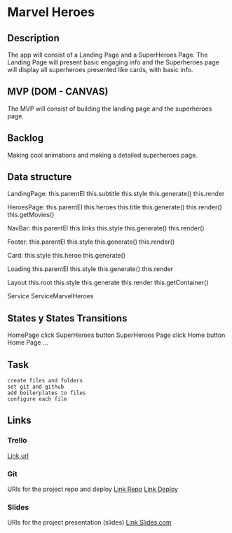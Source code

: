 # Marvel Heroes
## Description
The app will consist of a Landing Page and a SuperHeroes Page. The Landing Page will present basic engaging info and the Superheroes page will display all superheroes presented like cards, with basic info.


## MVP (DOM - CANVAS)
The MVP will consist of building the landing page and the superheroes page.


## Backlog
Making cool animations and making a detailed superheroes page.

## Data structure
LandingPage:
    this.parentEl
    this.subtitle
    this.style
    this.generate()
    this.render

HeroesPage:
    this.parentEl
    this.heroes
    this.title
    this.generate()
    this.render()
    this.getMovies()

NavBar:
    this.parentEl
    this.links
    this.style
    this.generate()
    this.render()

Footer:
    this.parentEl
    this.style
    this.generate()
    this.render()

Card:
    this.style
    this.heroe
    this.generate()

Loading
    this.parentEl
    this.style
    this.generate()
    this.render

Layout
    this.root
    this.style
    this.generate
    this.render
    this.getContainer()

Service
    ServiceMarvelHeroes

## States y States Transitions

HomePage
    click SuperHeroes button
        SuperHeroes Page
            click Home button
                Home Page
                    ...

## Task

    create files and folders
    set git and github
    add boilerplates to files
    configure each file



## Links


### Trello
[Link url](https://trello.com/b/YRnMSOWg/marvel-heroes)


### Git
URls for the project repo and deploy
[Link Repo](https://github.com/adlme/marvel-heroes)
[Link Deploy](https://adlme.github.io/marvel-heroes/)


### Slides
URls for the project presentation (slides)
[Link Slides.com](http://slides.com)